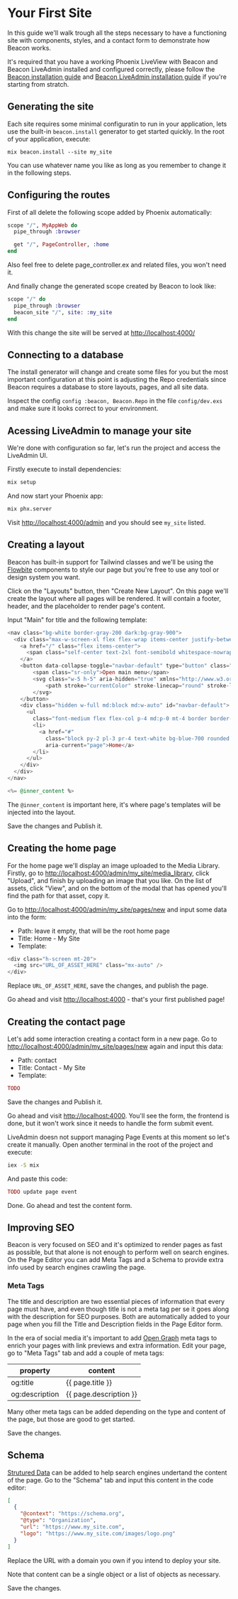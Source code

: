 # Your First Site

In this guide we'll walk trough all the steps necessary to have a functioning site with components, styles, and a contact form to demonstrate how Beacon works.

It's required that you have a working Phoenix LiveView with Beacon and Beacon LiveAdmin installed and configured correctly, please follow the [Beacon installation guide](https://github.com/BeaconCMS/beacon/blob/main/guides/introduction/installation.md) and [Beacon LiveAdmin installation guide](https://github.com/BeaconCMS/beacon_live_admin/blob/main/guides/introduction/installation.md) if you're starting from stratch.

## Generating the site

Each site requires some minimal configuratin to run in your application, lets use the built-in `beacon.install` generator to get started quickly. In the root of your application, execute:

```
mix beacon.install --site my_site
```

You can use whatever name you like as long as you remember to change it in the following steps.

## Configuring the routes

First of all delete the following scope added by Phoenix automatically:

```elixir
scope "/", MyAppWeb do
  pipe_through :browser

  get "/", PageController, :home
end
```

Also feel free to delete page_controller.ex and related files, you won't need it.

And finally change the generated scope created by Beacon to look like:

```elixir
scope "/" do
  pipe_through :browser
  beacon_site "/", site: :my_site
end
```

With this change the site will be served at [http://localhost:4000/](http://localhost:4000/)

## Connecting to a database

The install generator will change and create some files for you but the most important configuration at this point is adjusting the Repo credentials since Beacon requires a database to store layouts, pages, and all site data.

Inspect the config `config :beacon, Beacon.Repo` in the file `config/dev.exs` and make sure it looks correct to your environment.

## Acessing LiveAdmin to manage your site

We're done with configuration so far, let's run the project and access the LiveAdmin UI.

Firstly execute to install dependencies:

```sh
mix setup
```

And now start your Phoenix app:

```sh
mix phx.server
```

Visit [http://localhost:4000/admin](http://localhost:4000/admin) and you should see `my_site` listed.

## Creating a layout

Beacon has built-in support for Tailwind classes and we'll be using the [Flowbite](https://flowbite.com/docs/) components to style our page but you're free to use any tool or design system you want.

Click on the "Layouts" button, then "Create New Layout". On this page we'll create the layout where all pages will be rendered. It will contain a footer, header, and the placeholder to render page's content.

Input "Main" for title and the following template:

```heex
<nav class="bg-white border-gray-200 dark:bg-gray-900">
  <div class="max-w-screen-xl flex flex-wrap items-center justify-between mx-auto p-4">
    <a href="/" class="flex items-center">
      <span class="self-center text-2xl font-semibold whitespace-nowrap dark:text-white">My Site</span>
    </a>
    <button data-collapse-toggle="navbar-default" type="button" class="inline-flex items-center p-2 w-10 h-10 justify-center text-sm text-gray-500 rounded-lg md:hidden hover:bg-gray-100 focus:outline-none focus:ring-2 focus:ring-gray-200 dark:text-gray-400 dark:hover:bg-gray-700 dark:focus:ring-gray-600" aria-controls="navbar-default" aria-expanded="false">
        <span class="sr-only">Open main menu</span>
        <svg class="w-5 h-5" aria-hidden="true" xmlns="http://www.w3.org/2000/svg" fill="none" viewBox="0 0 17 14">
            <path stroke="currentColor" stroke-linecap="round" stroke-linejoin="round" stroke-width="2" d="M1 1h15M1 7h15M1 13h15"/>
        </svg>
    </button>
    <div class="hidden w-full md:block md:w-auto" id="navbar-default">
      <ul
        class="font-medium flex flex-col p-4 md:p-0 mt-4 border border-gray-100 rounded-lg bg-gray-50 md:flex-row md:space-x-8 md:mt-0 md:border-0 md:bg-white dark:bg-gray-800 md:dark:bg-gray-900 dark:border-gray-700">
        <li>
          <a href="#"
            class="block py-2 pl-3 pr-4 text-white bg-blue-700 rounded md:bg-transparent md:text-blue-700 md:p-0 dark:text-white md:dark:text-blue-500"
            aria-current="page">Home</a>
        </li>
      </ul>
    </div>
  </div>
</nav>

<%= @inner_content %>
```

The `@inner_content` is important here, it's where page's templates will be injected into the layout.

Save the changes and Publish it.

## Creating the home page

For the home page we'll display an image uploaded to the Media Library. Firstly, go to [http://localhost:4000/admin/my_site/media_library](http://localhost:4000/admin/my_site/media_library), click "Upload", and finish by uploading an image that you like. On the list of assets, click "View", and on the bottom of the modal that has opened you'll find the path for that asset, copy it.

Go to [http://localhost:4000/admin/my_site/pages/new](http://localhost:4000/admin/my_site/pages/new) and input some data into the form:

* Path: leave it empty, that will be the root home page
* Title: Home - My Site
* Template:

```heex
<div class="h-screen mt-20">
  <img src="URL_OF_ASSET_HERE" class="mx-auto" />
</div>
```

Replace `URL_OF_ASSET_HERE`, save the changes, and publish the page.

Go ahead and visit [http://localhost:4000](http://localhost:4000) - that's your first published page!

## Creating the contact page

Let's add some interaction creating a contact form in a new page. Go to [http://localhost:4000/admin/my_site/pages/new](http://localhost:4000/admin/my_site/pages/new) again and input this data:

* Path: contact
* Title: Contact - My Site
* Template:

```heex
TODO
```

Save the changes and Publish it.

Go ahead and visit [http://localhost:4000](http://localhost:4000/contact). You'll see the form, the frontend is done, but it won't work since it needs to handle the form submit event.

LiveAdmin doesn not support managing Page Events at this moment so let's create it manually. Open another terminal in the root of the project and execute:

```sh
iex -S mix
```

And paste this code:

```elixir
TODO update page event
```

Done. Go ahead and test the content form.

## Improving SEO

Beacon is very focused on SEO and it's optimized to render pages as fast as possible, but that alone is not enough to perform well on search engines. On the Page Editor you can add Meta Tags and a Schema to provide extra info used by search engines crawling the page.

### Meta Tags

The title and description are two essential pieces of information that every page must have, and even though title is not a meta tag per se it goes along with the description for SEO purposes. Both are automatically added to your page when you fill the Title and Description fields in the Page Editor form.

In the era of social media it's important to add [Open Graph](https://ogp.me) meta tags to enrich your pages with link previews and extra information. Edit your page, go to "Meta Tags" tab and add a couple of meta tags:

| property       | content                 |
| -------------- | ----------------------- |
| og:title       | {{ page.title }}        |
| og:description | {{ page.description }}  |

Many other meta tags can be added depending on the type and content of the page, but those are good to get started.

Save the changes.

## Schema

[Strutured Data](https://developers.google.com/search/docs/appearance/structured-data/intro-structured-data) can be added to help search engines undertand the content of the page. Go to the "Schema" tab and input this content in the code editor:

```json
[
  {
    "@context": "https://schema.org",
    "@type": "Organization",
    "url": "https://www.my_site.com",
    "logo": "https://www.my_site.com/images/logo.png"
  }
]
```

Replace the URL with a domain you own if you intend to deploy your site.

Note that content can be a single object or a list of objects as necessary.

Save the changes.




